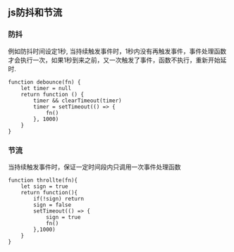 ## js防抖和节流 ##

### 防抖 ###

例如防抖时间设定1秒, 当持续触发事件时，1秒内没有再触发事件，事件处理函数才会执行一次，如果1秒到来之前，又一次触发了事件，函数不执行，重新开始延时.

	function debounce(fn) {
		let timer = null
		return function () {
			timer && clearTimeout(timer)
			timer = setTimeout(() => {
				fn()
			}, 1000)
		}
	}


### 节流 ###
当持续触发事件时，保证一定时间段内只调用一次事件处理函数

	function throllte(fn){
		let sign = true
		return function(){
			if(!sign) return
			sign = false
			setTimeout(() => {
				sign = true
				fn()
			},1000)
		}
	}
